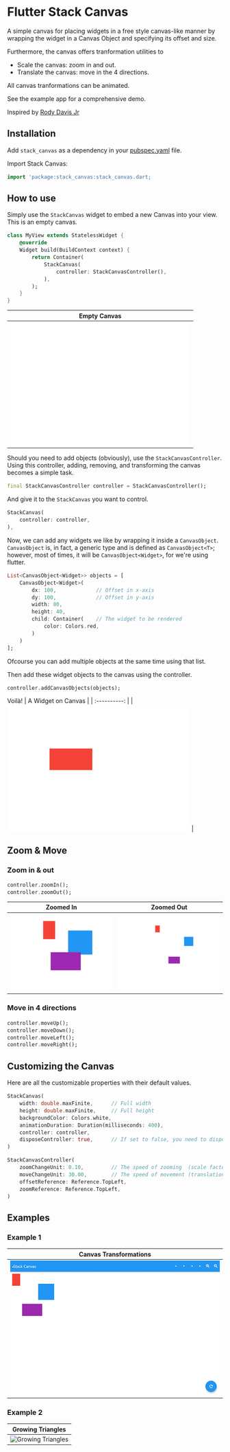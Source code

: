 # Flutter Stack Canvas

A simple canvas for placing widgets in a free style canvas-like manner by wrapping the widget in a Canvas Object and specifying its offset and size.

Furthermore, the canvas offers tranformation utilities to
- Scale the canvas: zoom in and out.
- Translate the canvas: move in the 4 directions.

All canvas tranformations can be animated.

See the example app for a comprehensive demo.

Inspired by [Rody Davis Jr](https://blog.codemagic.io/multi-touch-canvas-with-flutter/)

## Installation

Add `stack_canvas` as a dependency in your [pubspec.yaml](https://flutter.dev/docs/development/packages-and-plugins/using-packages) file.

Import Stack Canvas:
```dart
import 'package:stack_canvas:stack_canvas.dart;
```


## How to use

Simply use the `StackCanvas` widget to embed a new Canvas into your view. This is an empty canvas.
```dart
class MyView extends StatelessWidget {
    @override
    Widget build(BuildContext context) {
        return Container(
            StackCanvas(
                controller: StackCanvasController(),
            ),
        );
    }
}
```
| Empty Canvas |
| :----------: |
| ![Empty Canvas](https://raw.githubusercontent.com/Ali-Elganzory/stack_canvas/main/misc/empty.png) |



Should you need to add objects (obviously), use the `StackCanvasController`. Using this controller, adding, removing, and transforming the canvas becomes a simple task.
```dart
final StackCanvasController controller = StackCanvasController();
```
And give it to the `StackCanvas` you want to control.
```dart
StackCanvas(
    controller: controller,
),
```

Now, we can add any widgets we like by wrapping it inside a `CanvasObject`. `CanvasObject` is, in fact, a generic type and is defined as `CanvasObject<T>`; however, most of times, it will be `CanvasObject<Widget>`, for we're using flutter.
```dart
List<CanvasObject<Widget>> objects = [
    CanvasObject<Widget>(
        dx: 100,             // Offset in x-axis
        dy: 100,             // Offset in y-axis
        width: 80,
        height: 40,
        child: Container(    // The widget to be rendered
            color: Colors.red,
        )
    )
];
```
Ofcourse you can add multiple objects at the same time using that list.

Then add these widget objects to the canvas using the controller.
```dart
controller.addCanvasObjects(objects);
```

Voilà!
| A Widget on Canvas |
| :----------: |
| ![Single Widget](https://raw.githubusercontent.com/Ali-Elganzory/stack_canvas/main/misc/object.png) |


## Zoom & Move


### Zoom in & out

```dart
controller.zoomIn();
controller.zoomOut();
```

| Zoomed In | Zoomed Out |
| :-------: | :--------: |
| ![Zoomed In](https://raw.githubusercontent.com/Ali-Elganzory/stack_canvas/main/misc/zoomedin.png) | ![Zoomed Out](https://raw.githubusercontent.com/Ali-Elganzory/stack_canvas/main/misc/zoomedout.png) |


### Move in 4 directions
```dart
controller.moveUp();
controller.moveDown();
controller.moveLeft();
controller.moveRight();
```


## Customizing the Canvas

Here are all the customizable properties with their default values.
```dart
StackCanvas(
    width: double.maxFinite,      // Full width
    height: double.maxFinite,     // Full height
    backgroundColor: Colors.white,
    animationDuration: Duration(milliseconds: 400),
    controller: controller,
    disposeController: true,      // If set to false, you need to dispose the controller by yourself
)
```
```dart
StackCanvasController(
    zoomChangeUnit: 0.10,         // The speed of zooming  (scale factor)
    moveChangeUnit: 30.00,        // The speed of movement (translation value)
    offsetReference: Reference.TopLeft,
    zoomReference: Reference.TopLeft,
)
```

## Examples

### Example 1
| Canvas Transformations |
| :--------: |
| ![Transformation](https://raw.githubusercontent.com/Ali-Elganzory/stack_canvas/main/misc/transformation.gif) |

### Example 2
| Growing Triangles |
| :--------: |
| ![Growing Triangles](https://raw.githubusercontent.com/Ali-Elganzory/stack_canvas/main/misc/growing_triangles.gif) |

